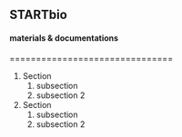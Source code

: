 ##  STARTbio
#### materials & documentations
===============================

1. Section
    1. subsection
    2. subsection 2
2. Section
    1. subsection
    2. subsection 2
